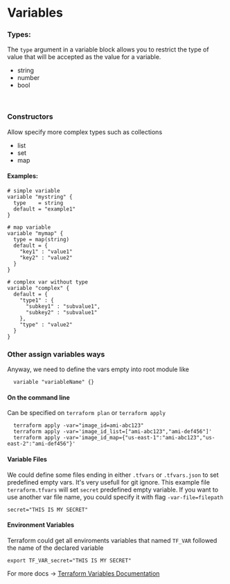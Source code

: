 # Variables
### Types:
The `type` argument in a variable block allows you to restrict the type of value that will be accepted as the value for a variable.
* string
* number
* bool

<br>

### Constructors
Allow specify more complex types such as collections

* list
* set
* map


#### Examples:
```
# simple variable
variable "mystring" {
  type    = string
  default = "example1"
}

# map variable
variable "mymap" {
  type = map(string)
  default = {
    "key1" : "value1"
    "key2" : "value2"
  }
}

# complex var without type
variable "complex" {
  default = {
    "type1" : {
      "subkey1" : "subvalue1",
      "subkey2" : "subvalue1"
    },
    "type" : "value2"
  }
}
``` 

### Other assign variables ways
Anyway, we need to define the vars empty into root module like
```
  variable "variableName" {}
```
#### On the command line
Can be specified on `terraform plan` or `terraform apply`
```
  terraform apply -var="image_id=ami-abc123"
  terraform apply -var='image_id_list=["ami-abc123","ami-def456"]'
  terraform apply -var='image_id_map={"us-east-1":"ami-abc123","us-east-2":"ami-def456"}'
```

#### Variable Files
We could define some files ending in either `.tfvars` or `.tfvars.json` to set predefined empty vars. It's very usefull for git ignore.
This example file `terraform.tfvars` will set `secret` predefined empty variable. If you want to use another var file name, you could specify it with flag `-var-file=filepath` 
```
secret="THIS IS MY SECRET"
```

#### Environment Variables
Terraform could get all enviroments variables that named `TF_VAR` followed the name of the declared variable
```
export TF_VAR_secret="THIS IS MY SECRET"
```

For more docs ->
<a href="https://www.terraform.io/docs/configuration/variables.html">Terraform Variables Documentation</a>
